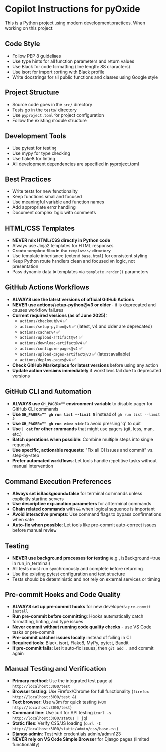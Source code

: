 <!-- Use this file to provide workspace-specific custom instructions to Copilot. For more details, visit https://code.visualstudio.com/docs/copilot/copilot-customization#_use-a-githubcopilotinstructionsmd-file -->

# Copilot Instructions for pyOxide

This is a Python project using modern development practices. When working on this project:

## Code Style
- Follow PEP 8 guidelines
- Use type hints for all function parameters and return values
- Use Black for code formatting (line length: 88 characters)
- Use isort for import sorting with Black profile
- Write docstrings for all public functions and classes using Google style

## Project Structure
- Source code goes in the `src/` directory
- Tests go in the `tests/` directory
- Use `pyproject.toml` for project configuration
- Follow the existing module structure

## Development Tools
- Use pytest for testing
- Use mypy for type checking
- Use flake8 for linting
- All development dependencies are specified in pyproject.toml

## Best Practices
- Write tests for new functionality
- Keep functions small and focused
- Use meaningful variable and function names
- Add appropriate error handling
- Document complex logic with comments

## HTML/CSS Templates
- **NEVER mix HTML/CSS directly in Python code**
- Always use Jinja2 templates for HTML responses
- Create template files in the `templates/` directory
- Use template inheritance (extend `base.html`) for consistent styling
- Keep Python route handlers clean and focused on logic, not presentation
- Pass dynamic data to templates via `template.render()` parameters

## GitHub Actions Workflows
- **ALWAYS use the latest versions of official GitHub Actions**
- **NEVER use actions/setup-python@v3 or older** - it is deprecated and causes workflow failures
- **Current required versions (as of June 2025):**
  - `actions/checkout@v4` ✅
  - `actions/setup-python@v5` ✅ (latest, v4 and older are deprecated)
  - `actions/cache@v4` ✅
  - `actions/upload-artifact@v4` ✅
  - `actions/download-artifact@v4` ✅
  - `actions/configure-pages@v4` ✅
  - `actions/upload-pages-artifact@v3` ✅ (latest available)
  - `actions/deploy-pages@v4` ✅
- **Check GitHub Marketplace for latest versions** before using any action
- **Update action versions immediately** if workflows fail due to deprecated versions

## GitHub CLI and Automation
- **ALWAYS use `GH_PAGER=""` environment variable** to disable pager for GitHub CLI commands
- **Use `GH_PAGER="" gh run list --limit 5`** instead of `gh run list --limit 5` 
- **Use `GH_PAGER="" gh run view <id>`** to avoid pressing 'q' to quit
- **Use `| cat` for other commands** that might use pagers (git, less, man, etc.)
- **Batch operations when possible**: Combine multiple steps into single requests
- **Use specific, actionable requests**: "Fix all CI issues and commit" vs. step-by-step
- **Prefer automated workflows**: Let tools handle repetitive tasks without manual intervention

## Command Execution Preferences
- **Always set isBackground=false** for terminal commands unless explicitly starting servers
- **Use descriptive explanation parameters** for all terminal commands
- **Chain related commands** with `&&` when logical sequence is important
- **Avoid interactive prompts**: Use command flags to bypass confirmations when safe
- **Auto-fix when possible**: Let tools like pre-commit auto-correct issues before manual review

## Testing
- **NEVER use background processes for testing** (e.g., isBackground=true in run_in_terminal)
- All tests must run synchronously and complete before returning
- Use the existing pytest configuration and test structure
- Tests should be deterministic and not rely on external services or timing

## Pre-commit Hooks and Code Quality
- **ALWAYS set up pre-commit hooks** for new developers: `pre-commit install`
- **Run pre-commit before committing**: Hooks automatically catch formatting, linting, and type issues
- **Never commit without running code quality checks** - use VS Code tasks or pre-commit
- **Pre-commit catches issues locally** instead of failing in CI
- **Required tools**: Black, isort, Flake8, MyPy, pytest, Bandit
- **If pre-commit fails**: Let it auto-fix issues, then `git add .` and commit again

## Manual Testing and Verification
- **Primary method**: Use the integrated test page at `http://localhost:3000/test`
- **Browser testing**: Use Firefox/Chrome for full functionality (`firefox http://localhost:3000/test &`)
- **Text browser**: Use w3m for quick testing (`w3m http://localhost:3000/test`)
- **Command line**: Use curl for API testing (`curl -s http://localhost:3000/status | jq`)
- **Static files**: Verify CSS/JS loading (`curl -I http://localhost:3000/static/admin/css/base.css`)
- **Django admin**: Test with credentials admin/admin123
- **NEVER rely on VS Code Simple Browser** for Django pages (limited functionality)

